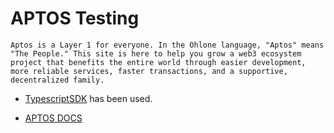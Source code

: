 # APTOS Testing

```
Aptos is a Layer 1 for everyone. In the Ohlone language, "Aptos" means "The People." This site is here to help you grow a web3 ecosystem project that benefits the entire world through easier development, more reliable services, faster transactions, and a supportive, decentralized family.
```

- [TypescriptSDK](https://aptos.dev/sdks/ts-sdk/index/) has been used.

- [APTOS DOCS](https://aptos.dev/)
